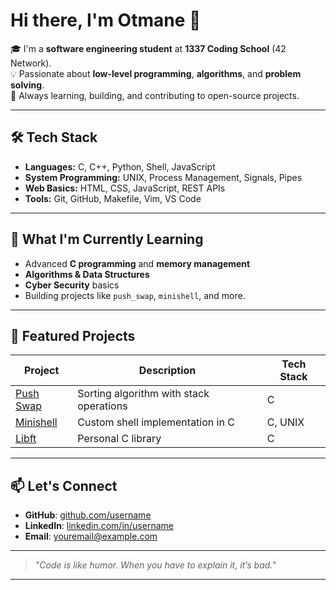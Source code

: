 # Hi there, I'm Otmane 👋  

🎓 I'm a **software engineering student** at **1337 Coding School** (42 Network).  
💡 Passionate about **low-level programming**, **algorithms**, and **problem solving**.  
🚀 Always learning, building, and contributing to open-source projects.  

---

## 🛠️ Tech Stack

- **Languages:** C, C++, Python, Shell, JavaScript  
- **System Programming:** UNIX, Process Management, Signals, Pipes  
- **Web Basics:** HTML, CSS, JavaScript, REST APIs  
- **Tools:** Git, GitHub, Makefile, Vim, VS Code  

---

## 🌱 What I'm Currently Learning  

- Advanced **C programming** and **memory management**  
- **Algorithms & Data Structures**  
- **Cyber Security** basics  
- Building projects like `push_swap`, `minishell`, and more.  

---

## 📌 Featured Projects  

| Project      | Description                                | Tech Stack |
|------------|-------------------------------------------|-----------|
| [Push Swap](https://github.com/username/push_swap) | Sorting algorithm with stack operations | C |
| [Minishell](https://github.com/username/minishell) | Custom shell implementation in C | C, UNIX |
| [Libft](https://github.com/username/libft) | Personal C library | C |

---

## 📫 Let's Connect  

- **GitHub**: [github.com/username](https://github.com/username)  
- **LinkedIn**: [linkedin.com/in/username](https://linkedin.com/in/username)  
- **Email**: youremail@example.com  

---

> _"Code is like humor. When you have to explain it, it’s bad."_  

---


<!--
**YAGAME-YAGAME/yagame-yagame** is a ✨ _special_ ✨ repository because its `README.md` (this file) appears on your GitHub profile.

Here are some ideas to get you started:

- 🔭 I’m currently working on ...
- 🌱 I’m currently learning ...
- 👯 I’m looking to collaborate on ...
- 🤔 I’m looking for help with ...
- 💬 Ask me about ...
- 📫 How to reach me: ...
- 😄 Pronouns: ...
- ⚡ Fun fact: ...
-->

